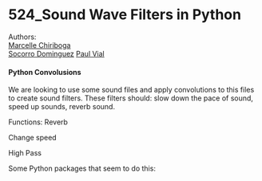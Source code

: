 # 524_Sound Wave Filters in Python

Authors: <br>
[Marcelle Chiriboga](https://github.com/mchiriboga)   
[Socorro Dominguez](https://github.com/sedv8808)
[Paul Vial](https://github.com/Pall-v)

#### Python Convolusions

We are looking to use some sound files and apply convolutions to this files to create sound filters. These filters should: slow down the pace of sound, speed up sounds, reverb sound.

Functions:
Reverb

Change speed

High Pass


Some Python packages that seem to do this: